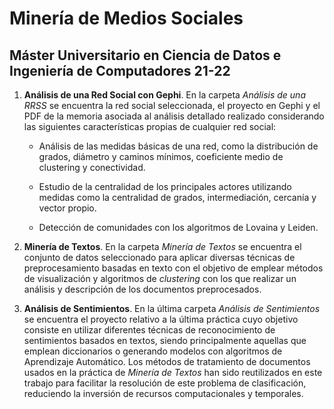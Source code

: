 # Minería de Medios Sociales

## Máster Universitario en Ciencia de Datos e Ingeniería de Computadores 21-22

1. **Análisis de una Red Social con Gephi**. En la carpeta *Análisis de una RRSS* se encuentra la red social seleccionada, el proyecto en Gephi y el PDF de la memoria asociada al análisis detallado realizado considerando las siguientes características propias de cualquier red social:

   * Análisis de las medidas básicas de una red, como la distribución de grados, diámetro y caminos mínimos, coeficiente medio de clustering y conectividad.

   * Estudio de la centralidad de los principales actores utilizando medidas como la centralidad de grados, intermediación, cercanía y vector propio.

   * Detección de comunidades con los algoritmos de Lovaina y Leiden.

2. **Minería de Textos**. En la carpeta *Minería de Textos* se encuentra el conjunto de datos seleccionado para aplicar diversas técnicas de preprocesamiento basadas en texto con el objetivo de emplear métodos de visualización y algoritmos de *clustering* con los que realizar un análisis y descripción de los documentos preprocesados. 

3. **Análisis de Sentimientos**. En la última carpeta *Análisis de Sentimientos* se encuentra el proyecto relativo a la última práctica cuyo objetivo consiste en utilizar diferentes técnicas de reconocimiento de sentimientos basados en textos, siendo principalmente aquellas que emplean diccionarios o generando modelos con algoritmos de Aprendizaje Automático. Los métodos de tratamiento de documentos usados en la práctica de *Minería de Textos* han sido reutilizados en este trabajo para facilitar la resolución de este problema de clasificación, reduciendo la inversión de recursos computacionales y temporales.